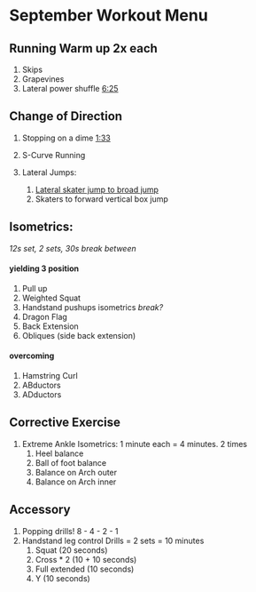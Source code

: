 # September Workout Menu
<!-- https://docs.google.com/document/d/1hhLqC_3-M_9ZtjTbeKaWY0MfrwjEcjuKkkCbwIW9Rx8/edit?tab=t.0 -->

## Running Warm up 2x each
1. Skips
1. Grapevines 
1. Lateral power shuffle
[6:25](https://www.youtube.com/watch?v=yMYdtBydRZE) 

## Change of Direction
1. Stopping on a dime [1:33](https://www.youtube.com/watch?v=Dje8eawwsrY)

1. S-Curve Running
 
1. Lateral Jumps:
    1. [Lateral skater jump to broad jump](https://www.youtube.com/watch?v=HCOk9jZrZos)
    1. Skaters to forward vertical box jump

## Isometrics:
_12s set, 2 sets, 30s break between_
#### yielding 3 position
1. Pull up
1. Weighted Squat
1. Handstand pushups isometrics
    _break?_
1. Dragon Flag
1. Back Extension
1. Obliques (side back extension)

#### overcoming
1. Hamstring Curl
1. ABductors
1. ADductors

## Corrective Exercise 
1. Extreme Ankle Isometrics: 1 minute each = 4 minutes. 2 times
    1. Heel balance
    1. Ball of foot balance
    1. Balance on Arch outer
    1. Balance on Arch inner

## Accessory 
1. Popping drills! 8 - 4 - 2 - 1
1. Handstand leg control Drills = 2 sets = 10 minutes 
    1. Squat (20 seconds) 
    1. Cross * 2 (10 + 10  seconds)
    1. Full extended (10 seconds) 
    1. Y (10  seconds)  
